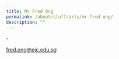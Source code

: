 ```yaml
---
title: Mr Fred Ong
permalink: /about/staff/arts/mr-fred-ong/
description: ""
---
```

\-

[fred.ong@ejc.edu.sg](mailto:fred.ong@ejc.edu.sg)